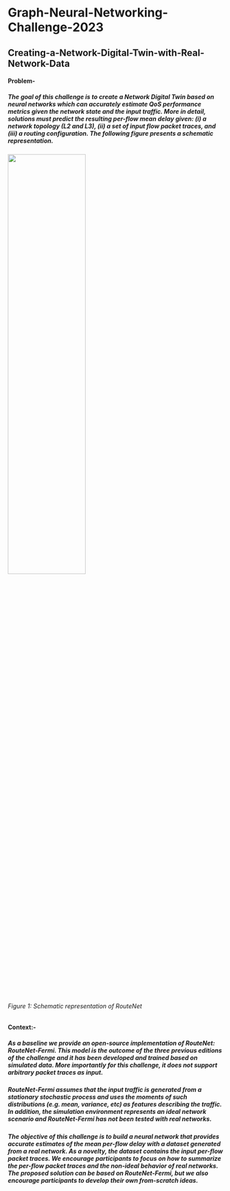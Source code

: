 # Graph-Neural-Networking-Challenge-2023
## Creating-a-Network-Digital-Twin-with-Real-Network-Data

#### Problem-
##### The goal of this challenge is to create a Network Digital Twin based on neural networks which can accurately estimate QoS performance metrics given the network state and the input traffic. More in detail, solutions must predict the resulting per-flow mean delay given: (i) a network topology (L2 and L3), (ii) a set of input flow packet traces, and (iii) a routing configuration. The following figure presents a schematic representation.

<img src="https://github.com/prathameshk30/Graph-Neural-Networking-Challenge-2023/assets/89546195/2199e6df-1574-4f50-85ce-7843ca1d470e" width=60% height=50%>


###### Figure 1: Schematic representation of RouteNet

#### Context:-
##### As a baseline we provide an open-source implementation of RouteNet: RouteNet-Fermi. This model is the outcome of the three previous editions of the challenge and it has been developed and trained based on simulated data. More importantly for this challenge, it does not support arbitrary packet traces as input.

##### RouteNet-Fermi assumes that the input traffic is generated from a stationary stochastic process and uses the moments of such distributions (e.g. mean, variance, etc) as features describing the traffic. In addition, the simulation environment represents an ideal network scenario and RouteNet-Fermi has not been tested with real networks.

##### The objective of this challenge is to build a neural network that provides accurate estimates of the mean per-flow delay with a dataset generated from a real network. As a novelty, the dataset contains the input per-flow packet traces. We encourage participants to focus on how to summarize the per-flow packet traces and the non-ideal behavior of real networks. The proposed solution can be based on RouteNet-Fermi, but we also encourage participants to develop their own from-scratch ideas.
